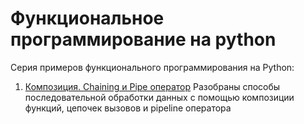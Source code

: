 # Функциональное программирование на python

Серия примеров функционального программирования на Python:

1. [Композиция. Chaining и Pipe оператор](https://github.com/MishaAnikutin/functional-python-examples/blob/main/1.%20Композиция.%20Chaining%20и%20Pipe%20оператор.ipynb)
Разобраны способы последовательной обработки данных с помощью композиции функций, цепочек вызовов и pipeline оператора
